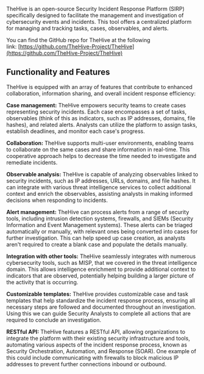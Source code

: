 TheHive is an open-source Security Incident Response Platform (SIRP) specifically designed to facilitate the management and investigation of cybersecurity events and incidents. This tool offers a centralized platform for managing and tracking tasks, cases, observables, and alerts.

You can find the GitHub repo for TheHive at the following link: [https://github.com/TheHive-Project/TheHive](https://github.com/TheHive-Project/TheHive)

## **Functionality and Features**

TheHive is equipped with an array of features that contribute to enhanced collaboration, information sharing, and overall incident response efficiency:

**Case management:** TheHive empowers security teams to create cases representing security incidents. Each case encompasses a set of tasks, observables (think of this as indicators, such as IP addresses, domains, file hashes), and related alerts. Analysts can utilize the platform to assign tasks, establish deadlines, and monitor each case's progress.

**Collaboration:** TheHive supports multi-user environments, enabling teams to collaborate on the same cases and share information in real-time. This cooperative approach helps to decrease the time needed to investigate and remediate incidents.

**Observable analysis:** TheHive is capable of analyzing observables linked to security incidents, such as IP addresses, URLs, domains, and file hashes. It can integrate with various threat intelligence services to collect additional context and enrich the observables, assisting analysts in making informed decisions when responding to incidents.

**Alert management:** TheHive can process alerts from a range of security tools, including intrusion detection systems, firewalls, and SIEMs (Security Information and Event Management systems). These alerts can be triaged automatically or manually, with relevant ones being converted into cases for further investigation. This can help speed up case creation, as analysts aren't required to create a blank case and populate the details manually.

**Integration with other tools:** TheHive seamlessly integrates with numerous cybersecurity tools, such as MISP, that we covered in the threat intelligence domain. This allows intelligence enrichment to provide additional context to indicators that are observed, potentially helping building a larger picture of the activity that is occurring.

**Customizable templates:** TheHive provides customizable case and task templates that help standardize the incident response process, ensuring all necessary steps are followed and documented throughout an investigation. Using this we can guide Security Analysts to complete all actions that are required to conclude an investigation.

**RESTful API:** TheHive features a RESTful API, allowing organizations to integrate the platform with their existing security infrastructure and tools, automating various aspects of the incident response process, known as Security Orchestration, Automation, and Response (SOAR). One example of this could include communicating with firewalls to block malicious IP addresses to prevent further connections inbound or outbound.